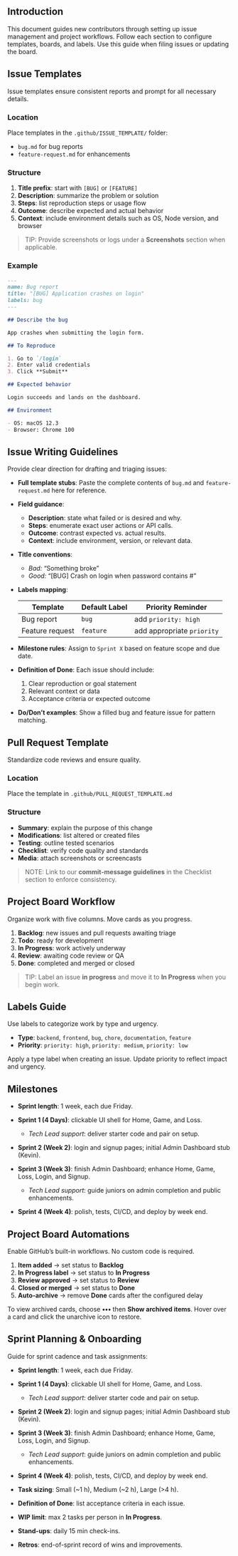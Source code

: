 ## Introduction

This document guides new contributors through setting up issue management and
project workflows. Follow each section to configure templates, boards, and
labels. Use this guide when filing issues or updating the board.

## Issue Templates

Issue templates ensure consistent reports and prompt for all necessary details.

### Location

Place templates in the `.github/ISSUE_TEMPLATE/` folder:

- `bug.md` for bug reports
- `feature-request.md` for enhancements

### Structure

1. **Title prefix**: start with `[BUG]` or `[FEATURE]`
2. **Description**: summarize the problem or solution
3. **Steps**: list reproduction steps or usage flow
4. **Outcome**: describe expected and actual behavior
5. **Context**: include environment details such as OS, Node version, and
   browser

> TIP: Provide screenshots or logs under a **Screenshots** section when
> applicable.

### Example

```markdown
---
name: Bug report
title: "[BUG] Application crashes on login"
labels: bug
---

## Describe the bug

App crashes when submitting the login form.

## To Reproduce

1. Go to `/login`
2. Enter valid credentials
3. Click **Submit**

## Expected behavior

Login succeeds and lands on the dashboard.

## Environment

- OS: macOS 12.3
- Browser: Chrome 100
```

## Issue Writing Guidelines

Provide clear direction for drafting and triaging issues:

- **Full template stubs**: Paste the complete contents of `bug.md` and
  `feature-request.md` here for reference.
- **Field guidance**:

  - **Description**: state what failed or is desired and why.
  - **Steps**: enumerate exact user actions or API calls.
  - **Outcome**: contrast expected vs. actual results.
  - **Context**: include environment, version, or relevant data.

- **Title conventions**:

  - _Bad:_ “Something broke”
  - _Good:_ “\[BUG] Crash on login when password contains #”

- **Labels mapping**:

  | Template        | Default Label | Priority Reminder          |
  | --------------- | ------------- | -------------------------- |
  | Bug report      | `bug`         | add `priority: high`       |
  | Feature request | `feature`     | add appropriate `priority` |

- **Milestone rules**: Assign to `Sprint X` based on feature scope and due date.
- **Definition of Done**: Each issue should include:

  1. Clear reproduction or goal statement
  2. Relevant context or data
  3. Acceptance criteria or expected outcome

- **Do/Don’t examples**: Show a filled bug and feature issue for pattern
  matching.

## Pull Request Template

Standardize code reviews and ensure quality.

### Location

Place the template in `.github/PULL_REQUEST_TEMPLATE.md`

### Structure

- **Summary**: explain the purpose of this change
- **Modifications**: list altered or created files
- **Testing**: outline tested scenarios
- **Checklist**: verify code quality and standards
- **Media**: attach screenshots or screencasts

> NOTE: Link to our **commit-message guidelines** in the Checklist section to
> enforce consistency.

## Project Board Workflow

Organize work with five columns. Move cards as you progress.

1. **Backlog**: new issues and pull requests awaiting triage
2. **Todo**: ready for development
3. **In Progress**: work actively underway
4. **Review**: awaiting code review or QA
5. **Done**: completed and merged or closed

> TIP: Label an issue **in progress** and move it to **In Progress** when you
> begin work.

## Labels Guide

Use labels to categorize work by type and urgency.

- **Type**: `backend`, `frontend`, `bug`, `chore`, `documentation`, `feature`
- **Priority**: `priority: high`, `priority: medium`, `priority: low`

Apply a type label when creating an issue. Update priority to reflect impact and
urgency.

## Milestones

- **Sprint length**: 1 week, each due Friday.
- **Sprint 1 (4 Days)**: clickable UI shell for Home, Game, and Loss.

  - _Tech Lead support_: deliver starter code and pair on setup.

- **Sprint 2 (Week 2)**: login and signup pages; initial Admin Dashboard stub
  (Kevin).
- **Sprint 3 (Week 3)**: finish Admin Dashboard; enhance Home, Game, Loss,
  Login, and Signup.

  - _Tech Lead support_: guide juniors on admin completion and public
    enhancements.

- **Sprint 4 (Week 4)**: polish, tests, CI/CD, and deploy by week end.

## Project Board Automations

Enable GitHub’s built-in workflows. No custom code is required.

1. **Item added** → set status to **Backlog**
2. **In Progress label** → set status to **In Progress**
3. **Review approved** → set status to **Review**
4. **Closed or merged** → set status to **Done**
5. **Auto-archive** → remove **Done** cards after the configured delay

To view archived cards, choose **•••** then **Show archived items**. Hover over
a card and click the unarchive icon to restore.

## Sprint Planning & Onboarding

Guide for sprint cadence and task assignments:

- **Sprint length**: 1 week, each due Friday.
- **Sprint 1 (4 Days)**: clickable UI shell for Home, Game, and Loss.

  - _Tech Lead support_: deliver starter code and pair on setup.

- **Sprint 2 (Week 2)**: login and signup pages; initial Admin Dashboard stub
  (Kevin).
- **Sprint 3 (Week 3)**: finish Admin Dashboard; enhance Home, Game, Loss,
  Login, and Signup.

  - _Tech Lead support_: guide juniors on admin completion and public
    enhancements.

- **Sprint 4 (Week 4)**: polish, tests, CI/CD, and deploy by week end.
- **Task sizing**: Small (\~1 h), Medium (\~2 h), Large (>4 h).
- **Definition of Done**: list acceptance criteria in each issue.
- **WIP limit**: max 2 tasks per person in **In Progress**.
- **Stand-ups**: daily 15 min check-ins.
- **Retros**: end-of-sprint record of wins and improvements.
